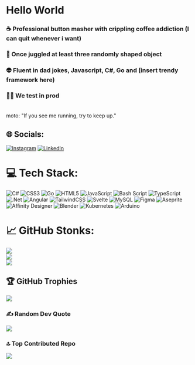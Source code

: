 # Hello World
### ☕ Professional button masher with crippling coffee addiction (I can quit whenever i want)<br>
### 🏅 Once juggled at least three randomly shaped object<br>
### 👽 Fluent in dad jokes, Javascript, C#, Go and (insert trendy framework here)  <br>
### 🤘🏿 We test in prod<br><br>

moto: "If you see me running, try to keep up."


## 🌐 Socials: 
[![Instagram](https://img.shields.io/badge/Instagram-%23E4405F.svg?logo=Instagram&logoColor=white)](https://instagram.com/digitalhippie.xyz) 
[![LinkedIn](https://img.shields.io/badge/LinkedIn-%230077B5.svg?logo=linkedin&logoColor=white)](https://linkedin.com/in/https://www.linkedin.com/in/bamodise/?lipi=urn%3Ali%3Apage%3Ad_flagship3_profile_verification_details%3BFBD4FvEaQjGa8e13%2FTkQgw%3D%3D) 

# 💻 Tech Stack:
![C#](https://img.shields.io/badge/c%23-%23239120.svg?style=flat&logo=csharp&logoColor=white)
![CSS3](https://img.shields.io/badge/css3-%231572B6.svg?style=flat&logo=css3&logoColor=white)
![Go](https://img.shields.io/badge/go-%2300ADD8.svg?style=flat&logo=go&logoColor=white)
![HTML5](https://img.shields.io/badge/html5-%23E34F26.svg?style=flat&logo=html5&logoColor=white)
![JavaScript](https://img.shields.io/badge/javascript-%23323330.svg?style=flat&logo=javascript&logoColor=%23F7DF1E)
![Bash Script](https://img.shields.io/badge/bash_script-%23121011.svg?style=flat&logo=gnu-bash&logoColor=white)
![TypeScript](https://img.shields.io/badge/typescript-%23007ACC.svg?style=flat&logo=typescript&logoColor=white) 
![.Net](https://img.shields.io/badge/.NET-5C2D91?style=flat&logo=.net&logoColor=white)
![Angular](https://img.shields.io/badge/angular-%23DD0031.svg?style=flat&logo=angular&logoColor=white) 
![TailwindCSS](https://img.shields.io/badge/tailwindcss-%2338B2AC.svg?style=flat&logo=tailwind-css&logoColor=white) 
![Svelte](https://img.shields.io/badge/svelte-%23f1413d.svg?style=flat&logo=svelte&logoColor=white) 
![MySQL](https://img.shields.io/badge/mysql-4479A1.svg?style=flat&logo=mysql&logoColor=white) 
![Figma](https://img.shields.io/badge/figma-%23F24E1E.svg?style=flat&logo=figma&logoColor=white) 
![Aseprite](https://img.shields.io/badge/Aseprite-FFFFFF?style=flat&logo=Aseprite&logoColor=#7D929E) 
![Affinity Designer](https://img.shields.io/badge/affinity%20desginer-%231B72BE.svg?style=flat&logo=affinity-designer&logoColor=white) 
![Blender](https://img.shields.io/badge/blender-%23F5792A.svg?style=flat&logo=blender&logoColor=white) 
![Kubernetes](https://img.shields.io/badge/kubernetes-%23326ce5.svg?style=flat&logo=kubernetes&logoColor=white) 
![Arduino](https://img.shields.io/badge/-Arduino-00979D?style=flat&logo=Arduino&logoColor=white) 

# 📈 GitHub Stonks:
![](https://github-readme-stats.vercel.app/api?username=crankyDino&theme=dark&hide_border=false&include_all_commits=true&count_private=true)<br/>
![](https://nirzak-streak-stats.vercel.app/?user=crankyDino&theme=dark&hide_border=false)<br/>
![](https://github-readme-stats.vercel.app/api/top-langs/?username=crankyDino&theme=dark&hide_border=false&include_all_commits=true&count_private=true&layout=compact)

## 🏆 GitHub Trophies
![](https://github-profile-trophy.vercel.app/?username=crankydino&theme=dark&no-frame=true&no-bg=false&margin-w=4)

### ✍️ Random Dev Quote
![](https://quotes-github-readme.vercel.app/api?type=horizontal&theme=dark)

### 🔝 Top Contributed Repo
![](https://github-contributor-stats.vercel.app/api?username=crankydino&limit=5&theme=shadow_green&combine_all_yearly_contributions=true)
<!-- Proudly created with GPRM ( https://gprm.itsvg.in ) -->
